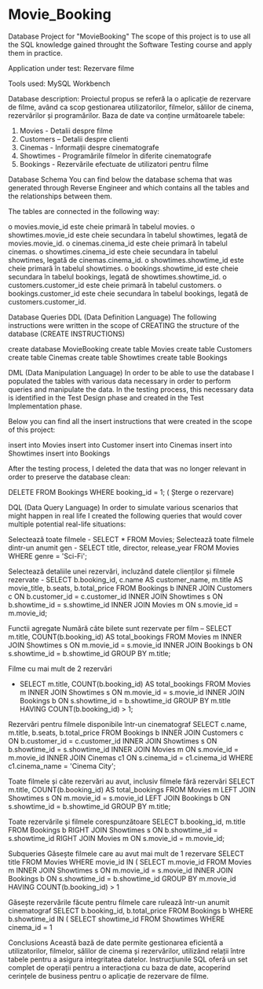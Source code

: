 # Movie_Booking
Database Project for "MovieBooking"
The scope of this project is to use all the SQL knowledge gained throught the Software Testing course and apply them in practice.

Application under test: Rezervare filme

Tools used: MySQL Workbench

Database description: Proiectul propus se referă la o aplicație de rezervare de filme, având ca scop gestionarea utilizatorilor, filmelor, sălilor de cinema, rezervărilor și programărilor. Baza de date va conține următoarele tabele:
1.	Movies - Detalii despre filme
2.	Customers – Detalii despre clienti
3.	Cinemas - Informații despre cinematografe
4.	Showtimes - Programările filmelor în diferite cinematografe
5.	Bookings - Rezervările efectuate de utilizatori pentru filme


Database Schema
You can find below the database schema that was generated through Reverse Engineer and which contains all the tables and the relationships between them.
 
The tables are connected in the following way:

o	movies.movie_id este cheie primară în tabelul movies.
o	showtimes.movie_id este cheie secundara în tabelul showtimes, legată de movies.movie_id.
o	cinemas.cinema_id este cheie primară în tabelul cinemas.
o	showtimes.cinema_id este cheie secundara în tabelul showtimes, legată de cinemas.cinema_id.
o	showtimes.showtime_id este cheie primară în tabelul showtimes.
o	bookings.showtime_id este cheie secundara în tabelul bookings, legată de showtimes.showtime_id.
o	customers.customer_id este cheie primară în tabelul customers.
o	bookings.customer_id este cheie secundara în tabelul bookings, legată de customers.customer_id.

Database Queries
DDL (Data Definition Language)
The following instructions were written in the scope of CREATING the structure of the database (CREATE INSTRUCTIONS)

create database MovieBooking
create table Movies
create table Customers 
create table Cinemas
create table Showtimes
create table Bookings

DML (Data Manipulation Language)
In order to be able to use the database I populated the tables with various data necessary in order to perform queries and manipulate the data. In the testing process, this necessary data is identified in the Test Design phase and created in the Test Implementation phase.

Below you can find all the insert instructions that were created in the scope of this project:

insert into Movies 
insert into Customer 
insert into Cinemas
insert into Showtimes
insert into Bookings

After the testing process, I deleted the data that was no longer relevant in order to preserve the database clean:

DELETE FROM Bookings WHERE booking_id = 1; ( Șterge o rezervare)

DQL (Data Query Language)
In order to simulate various scenarios that might happen in real life I created the following queries that would cover multiple potential real-life situations:

Selectează toate filmele - SELECT * FROM Movies;
Selectează toate filmele dintr-un anumit gen - SELECT title, director, release_year FROM Movies WHERE genre = 'Sci-Fi';

 Selectează detaliile unei rezervări, incluzând datele clienților și filmele rezervate - SELECT b.booking_id, c.name AS customer_name, m.title AS movie_title, b.seats, b.total_price
FROM Bookings b
INNER JOIN Customers c ON b.customer_id = c.customer_id
INNER JOIN Showtimes s ON b.showtime_id = s.showtime_id
INNER JOIN Movies m ON s.movie_id = m.movie_id;

 Functii agregate
Numără câte bilete sunt rezervate per film –
SELECT m.title, COUNT(b.booking_id) AS total_bookings
FROM Movies m
INNER JOIN Showtimes s ON m.movie_id = s.movie_id
INNER JOIN Bookings b ON s.showtime_id = b.showtime_id
GROUP BY m.title;

Filme cu mai mult de 2 rezervări
 - SELECT m.title, COUNT(b.booking_id) AS total_bookings
FROM Movies m
INNER JOIN Showtimes s ON m.movie_id = s.movie_id
INNER JOIN Bookings b ON s.showtime_id = b.showtime_id
GROUP BY m.title
HAVING COUNT(b.booking_id) > 1;

Rezervări pentru filmele disponibile într-un cinematograf
SELECT c.name, m.title, b.seats, b.total_price
FROM Bookings b
INNER JOIN Customers c ON b.customer_id = c.customer_id
INNER JOIN Showtimes s ON b.showtime_id = s.showtime_id
INNER JOIN Movies m ON s.movie_id = m.movie_id
INNER JOIN Cinemas c1 ON s.cinema_id = c1.cinema_id
WHERE c1.cinema_name = 'Cinema City';

Toate filmele și câte rezervări au avut, inclusiv filmele fără rezervări
SELECT m.title, COUNT(b.booking_id) AS total_bookings
FROM Movies m
LEFT JOIN Showtimes s ON m.movie_id = s.movie_id
LEFT JOIN Bookings b ON s.showtime_id = b.showtime_id
GROUP BY m.title;

Toate rezervările și filmele corespunzătoare
SELECT b.booking_id, m.title
FROM Bookings b
RIGHT JOIN Showtimes s ON b.showtime_id = s.showtime_id
RIGHT JOIN Movies m ON s.movie_id = m.movie_id;

Subqueries
Găsește filmele care au avut mai mult de 1 rezervare
SELECT title FROM Movies
WHERE movie_id IN (
    SELECT m.movie_id
    FROM Movies m
    INNER JOIN Showtimes s ON m.movie_id = s.movie_id
    INNER JOIN Bookings b ON s.showtime_id = b.showtime_id
    GROUP BY m.movie_id
    HAVING COUNT(b.booking_id) > 1

Găsește rezervările făcute pentru filmele care rulează într-un anumit cinematograf
SELECT b.booking_id, b.total_price
FROM Bookings b
WHERE b.showtime_id IN (
    SELECT showtime_id
    FROM Showtimes
    WHERE cinema_id = 1

Conclusions
Această bază de date permite gestionarea eficientă a utilizatorilor, filmelor, sălilor de cinema și rezervărilor, utilizând relații între tabele pentru a asigura integritatea datelor. Instrucțiunile SQL oferă un set complet de operații pentru a interacționa cu baza de date, acoperind cerințele de business pentru o aplicație de rezervare de filme.
